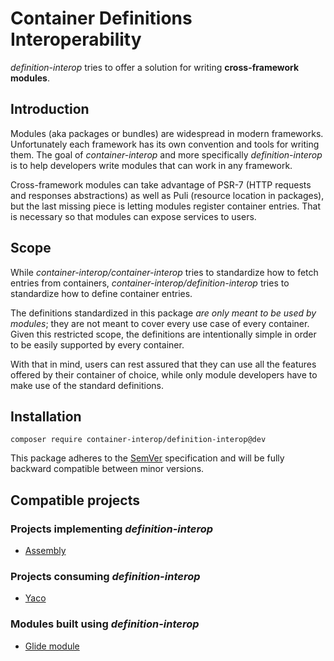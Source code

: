 # Container Definitions Interoperability

*definition-interop* tries to offer a solution for writing **cross-framework modules**.

## Introduction

Modules (aka packages or bundles) are widespread in modern frameworks. Unfortunately each framework has its own convention and tools for writing them. The goal of *container-interop* and more specifically *definition-interop* is to help developers write modules that can work in any framework.

Cross-framework modules can take advantage of PSR-7 (HTTP requests and responses abstractions) as well as Puli (resource location in packages), but the last missing piece is letting modules register container entries. That is necessary so that modules can expose services to users.

## Scope

While *container-interop/container-interop* tries to standardize how to fetch entries from containers, *container-interop/definition-interop* tries to standardize how to define container entries.

The definitions standardized in this package *are only meant to be used by modules*; they are not meant to cover every use case of every container. Given this restricted scope, the definitions are intentionally simple in order to be easily supported by every container.

With that in mind, users can rest assured that they can use all the features offered by their container of choice, while only module developers have to make use of the standard definitions.

## Installation

```
composer require container-interop/definition-interop@dev
```

This package adheres to the [SemVer](http://semver.org/) specification and will be fully backward compatible between minor versions.

## Compatible projects

### Projects implementing *definition-interop*

- [Assembly](https://github.com/mnapoli/assembly)

### Projects consuming *definition-interop*

- [Yaco](https://github.com/thecodingmachine/yaco)

### Modules built using *definition-interop*

- [Glide module](https://github.com/mnapoli/glide-module)
